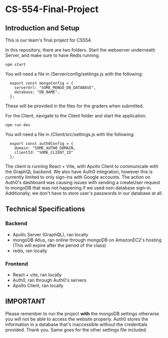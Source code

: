 # CS-554-Final-Project

## Introduction and Setup
This is our team's final project for CS554.

In this repository, there are two folders. Start the webserver underneath Server, and make sure to have Redis running.
```
npm start
```
You will need a file in /Server/config/settings.js with the following:
```
  export const mongoConfig = {
    serverUrl: "SOME_MONGO_DB_DATABASE",
    database: "DB_NAME",
  };
```
These will be provided in the files for the graders when submitted.

For the Client, navigate to the Client folder and start the application.
```
npm run dev
```
You will need a file in /Client/src/settings.js with the following:
```
  export const auth0Config = {
    domain: "SOME_AUTH0_DOMAIN,
    clientId: "SOME_CLIENT_ID"
  };
```

The client is running React + Vite, with Apollo Client to communicate with the GraphQL backend. We also have Auth0 integration, however this is currently limited to only sign-ins with Google accounts. The action on Auth0's dashboard was causing issues with sending a createUser request to mongoDB that was not happening if we used non-database sign-in. Additionally, we don't have to store user's passwords in our database at all.

## Technical Specifications
### Backend
- Apollo Server (GraphQL), ran locally
- mongoDB Atlus, ran online through mongoDB on AmazonEC2's hosting (This will expire after the period of the class)
- redis, ran locally

### Frontend
- React + vite, ran locally
- Auth0, ran through Auth0's servers
- Apollo Client, ran locally

## IMPORTANT
Please remember to run the project **with** the mongoDB settings otherwise you will not be able to access the website properly. Auth0 stores the information in a database that's inaccessible without the credentials provided. Thank you. Same goes for the other settings file included.